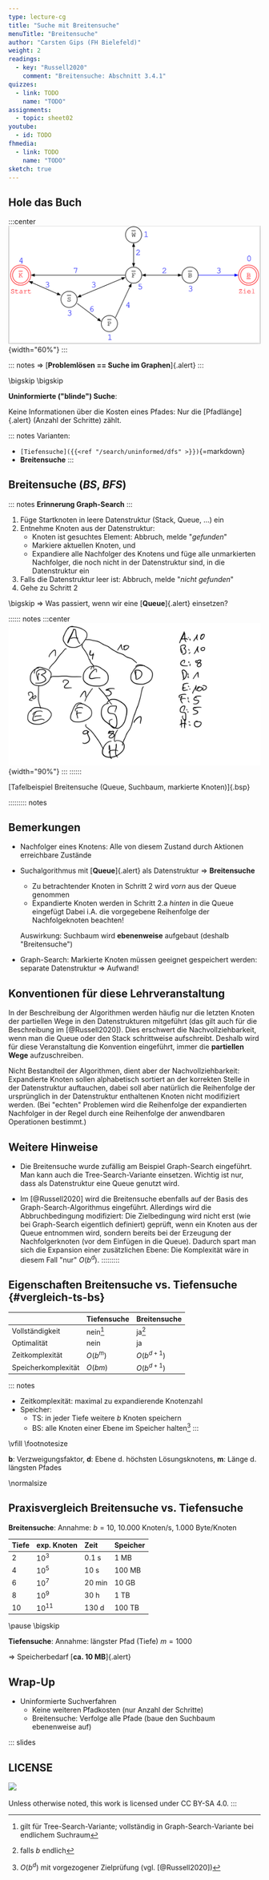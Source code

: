 ```yaml
---
type: lecture-cg
title: "Suche mit Breitensuche"
menuTitle: "Breitensuche"
author: "Carsten Gips (FH Bielefeld)"
weight: 2
readings:
  - key: "Russell2020"
    comment: "Breitensuche: Abschnitt 3.4.1"
quizzes:
  - link: TODO
    name: "TODO"
assignments:
  - topic: sheet02
youtube:
  - id: TODO
fhmedia:
  - link: TODO
    name: "TODO"
sketch: true
---
```



## Hole das Buch

:::center
![](images/graph.png){width="60%"}
:::

::: notes
=> [**Problemlösen == Suche im Graphen**]{.alert}
:::

\bigskip
\bigskip

**Uninformierte ("blinde") Suche**:

Keine Informationen über die Kosten eines Pfades: Nur die [Pfadlänge]{.alert} (Anzahl der Schritte) zählt.

::: notes
Varianten:
*   `[Tiefensuche]({{<ref "/search/uninformed/dfs" >}})`{=markdown}
*   **Breitensuche**
:::


## Breitensuche (*BS*, *BFS*)

::: notes
**Erinnerung Graph-Search**
:::

1.  Füge Startknoten in leere Datenstruktur (Stack, Queue, ...) ein
2.  Entnehme Knoten aus der Datenstruktur:
    -   Knoten ist gesuchtes Element: Abbruch, melde "*gefunden*"
    -   Markiere aktuellen Knoten, und
    -   Expandiere alle Nachfolger des Knotens und füge alle unmarkierten
        Nachfolger, die noch nicht in der Datenstruktur sind, in die
        Datenstruktur ein
3.  Falls die Datenstruktur leer ist: Abbruch, melde "*nicht gefunden*"
4.  Gehe zu Schritt 2

\bigskip
=> Was passiert, wenn wir eine [**Queue**]{.alert} einsetzen?

:::::: notes
:::center
![](images/tafelbeispiel.png){width="90%"}
:::
::::::

[Tafelbeispiel Breitensuche (Queue, Suchbaum, markierte Knoten)]{.bsp}

<!-- XXX
* Beispiel mit *gerichteten* Kanten, um lange Zyklen an Tafelbeispiel zu vermeiden
* Sackgasse möglichst "früh" (A-B-C (C: Sackgasse), A-B-D, und von D geht's weiter ...)
-->

::::::::: notes
## Bemerkungen

*   Nachfolger eines Knotens: Alle von diesem Zustand durch Aktionen erreichbare Zustände

*   Suchalgorithmus mit [**Queue**]{.alert} als Datenstruktur => **Breitensuche**
    *   Zu betrachtender Knoten in Schritt 2 wird *vorn* aus der Queue genommen
    *   Expandierte Knoten werden in Schritt 2.a *hinten* in die Queue eingefügt
        Dabei i.A. die vorgegebene  Reihenfolge der Nachfolgeknoten beachten!

    Auswirkung: Suchbaum wird **ebenenweise** aufgebaut (deshalb "Breitensuche")

*   Graph-Search: Markierte Knoten müssen geeignet gespeichert werden: separate Datenstruktur
    => Aufwand!


## Konventionen für diese Lehrveranstaltung

In der Beschreibung der Algorithmen werden häufig nur die letzten Knoten der partiellen Wege
in den Datenstrukturen mitgeführt (das gilt auch für die Beschreibung im [@Russell2020]). Dies
erschwert die Nachvollziehbarkeit, wenn man die Queue oder den Stack schrittweise aufschreibt.
Deshalb wird für diese Veranstaltung die Konvention eingeführt, immer die **partiellen Wege**
aufzuschreiben.

Nicht Bestandteil der Algorithmen, dient aber der Nachvollziehbarkeit: Expandierte Knoten
sollen alphabetisch sortiert an der korrekten Stelle in der Datenstruktur auftauchen, dabei
soll aber natürlich die Reihenfolge der ursprünglich in der Datenstruktur enthaltenen Knoten
nicht modifiziert werden. (Bei "echten" Problemen wird die Reihenfolge der expandierten
Nachfolger in der Regel durch eine Reihenfolge der anwendbaren Operationen bestimmt.)


## Weitere Hinweise

*   Die Breitensuche wurde zufällig am Beispiel Graph-Search eingeführt.
    Man kann auch die Tree-Search-Variante einsetzen. Wichtig ist nur, dass als
    Datenstruktur eine Queue genutzt wird.

*   Im [@Russell2020] wird die Breitensuche ebenfalls auf der Basis des
    Graph-Search-Algorithmus eingeführt. Allerdings wird die Abbruchbedingung
    modifiziert: Die Zielbedingung wird nicht erst (wie bei Graph-Search
    eigentlich definiert) geprüft, wenn ein Knoten aus der Queue entnommen wird,
    sondern bereits bei der Erzeugung der Nachfolgerknoten (vor dem Einfügen in
    die Queue). Dadurch spart man sich die Expansion einer zusätzlichen Ebene:
    Die Komplexität wäre in diesem Fall "nur" $O(b^{d})$.
:::::::::


## Eigenschaften Breitensuche vs. Tiefensuche {#vergleich-ts-bs}

|                     | **Tiefensuche** | **Breitensuche** |
|:--------------------|:----------------|:-----------------|
| Vollständigkeit     | nein[^1]        | ja[^2]           |
| Optimalität         | nein            | ja               |
| Zeitkomplexität     | $O(b^m)$        | $O(b^{d+1})$     |
| Speicherkomplexität | $O(bm)$         | $O(b^{d+1})$     |

::: notes
*   Zeitkomplexität: maximal zu expandierende Knotenzahl
*   Speicher:
    *   TS: in jeder Tiefe weitere $b$ Knoten speichern
    *   BS: alle Knoten einer Ebene im Speicher halten[^3]
:::

\vfill
\footnotesize

**b**: Verzweigungsfaktor, **d**: Ebene d. höchsten Lösungsknotens, **m**:
Länge d. längsten Pfades

\normalsize

[^1]: gilt für Tree-Search-Variante; vollständig in Graph-Search-Variante bei endlichem Suchraum
[^2]: falls *b* endlich
[^3]: $O(b^{d})$ mit vorgezogener Zielprüfung (vgl. [@Russell2020])


## Praxisvergleich Breitensuche vs. Tiefensuche

**Breitensuche**:
Annahme: $b=10$, 10.000 Knoten/s, 1.000 Byte/Knoten

| **Tiefe** | **exp. Knoten** | **Zeit** | **Speicher** |
|:----------|:----------------|:---------|:-------------|
| 2         | $10^3$          | 0.1 s    | 1 MB         |
| 4         | $10^5$          | 10 s     | 100 MB       |
| 6         | $10^7$          | 20 min   | 10 GB        |
| 8         | $10^9$          | 30 h     | 1 TB         |
| 10        | $10^{11}$       | 130 d    | 100 TB       |

\pause
\bigskip

**Tiefensuche**:
Annahme: längster Pfad (Tiefe) $m=1000$

=> Speicherbedarf [**ca. 10 MB**]{.alert}


## Wrap-Up

*   Uninformierte Suchverfahren
    *   Keine weiteren Pfadkosten (nur Anzahl der Schritte)
    *   Breitensuche: Verfolge alle Pfade (baue den Suchbaum ebenenweise auf)







<!-- DO NOT REMOVE - THIS IS A LAST SLIDE TO INDICATE THE LICENSE AND POSSIBLE EXCEPTIONS (IMAGES, ...). -->
::: slides
## LICENSE
![](https://licensebuttons.net/l/by-sa/4.0/88x31.png)

Unless otherwise noted, this work is licensed under CC BY-SA 4.0.
:::
